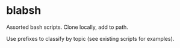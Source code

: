 # blabsh

Assorted bash scripts. Clone locally, add to path.

Use prefixes to classify by topic (see existing scripts for examples).
